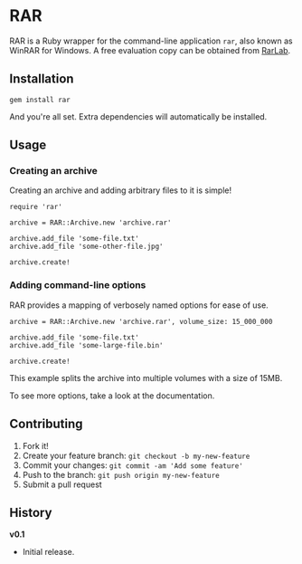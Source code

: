 # RAR

RAR is a Ruby wrapper for the command-line application `rar`, also known as
WinRAR for Windows. A free evaluation copy can be obtained from [RarLab](http://rarlab.com).

## Installation

`gem install rar`

And you're all set. Extra dependencies will automatically be installed.

## Usage

### Creating an archive

Creating an archive and adding arbitrary files to it is simple!

    require 'rar'

    archive = RAR::Archive.new 'archive.rar'

    archive.add_file 'some-file.txt'
    archive.add_file 'some-other-file.jpg'

    archive.create!

### Adding command-line options

RAR provides a mapping of verbosely named options for ease of use.

    archive = RAR::Archive.new 'archive.rar', volume_size: 15_000_000

    archive.add_file 'some-file.txt'
    archive.add_file 'some-large-file.bin'

    archive.create!

This example splits the archive into multiple volumes with a size of 15MB.

To see more options, take a look at the documentation.

## Contributing

1. Fork it!
2. Create your feature branch: `git checkout -b my-new-feature`
3. Commit your changes: `git commit -am 'Add some feature'`
4. Push to the branch: `git push origin my-new-feature`
5. Submit a pull request

## History

__v0.1__

+ Initial release.
